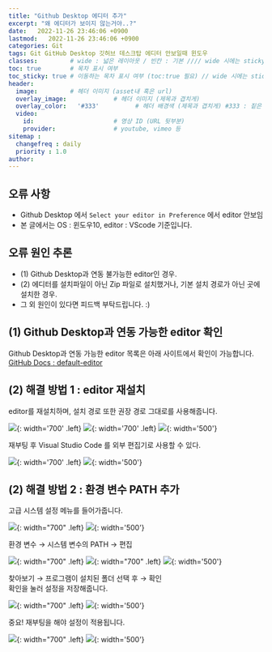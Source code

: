 ```yaml
---
title: "Github Desktop 에디터 추가"
excerpt: "왜 에디터가 보이지 않는거야..?"
date:   2022-11-26 23:46:06 +0900
lastmod:   2022-11-26 23:46:06 +0900
categories: Git
tags: Git GitHub Desktop 깃허브 데스크탑 에디터 안보일때 윈도우
classes:         # wide : 넓은 레이아웃 / 빈칸 : 기본 //// wide 시에는 sticky toc 불가
toc: true        # 목차 표시 여부
toc_sticky: true # 이동하는 목차 표시 여부 (toc:true 필요) // wide 시에는 sticky toc 불가
header: 
  image:         # 헤더 이미지 (asset내 혹은 url)
  overlay_image:             # 헤더 이미지 (제목과 겹치게)
  overlay_color:   '#333'          # 헤더 배경색 (제목과 겹치게) #333 : 짙은 회색
  video:
    id:                      # 영상 ID (URL 뒷부분)
    provider:                # youtube, vimeo 등
sitemap :
  changefreq : daily
  priority : 1.0
author: 
---
```


<!--postNo: 20221126_002-->

## 오류 사항
  
* Github Desktop 에서 `Select your editor in Preference` 에서 editor 안보임  
* 본 글에서는 OS : 윈도우10, editor : VScode 기준입니다.  


## 오류 원인 추론  
  
* (1) Github Desktop과 연동 불가능한 editor인 경우.  
* (2) 에디터를 설치파일이 아닌 Zip 파일로 설치했거나, 기본 설치 경로가 아닌 곳에 설치한 경우.    
*  그 외 원인이 있다면 피드백 부탁드립니다. :)  
  
## (1) Github Desktop과 연동 가능한 editor 확인  
Github Desktop과 연동 가능한 editor 목록은 아래 사이트에서 확인이 가능합니다.  
[GitHub Docs : default-editor](https://docs.github.com/en/desktop/installing-and-configuring-github-desktop/configuring-and-customizing-github-desktop/configuring-a-default-editor)
  

## (2) 해결 방법 1 : editor 재설치  
editor를 재설치하며, 설치 경로 또한 권장 경로 그대로를 사용해줍니다.  
  
![](/assets/images/20221126_002_002.png){: width='700' .left}
![](/assets/images/20221126_002_003.png){: width='700' .left}
![](/assets/images/blank_1000px.png){: width='500'}
  
재부팅 후 Visual Studio Code 를 외부 편집기로 사용할 수 있다.  
  
![](/assets/images/20221126_002_004.png){: width='700' .left}
![](/assets/images/blank_1000px.png){: width='500'}

  
## (2) 해결 방법 2 : 환경 변수 PATH 추가  
고급 시스템 설정 메뉴를 들어가줍니다.  

![](/assets/images/20221126_002_005.png){: width="700" .left}
![](/assets/images/blank_1000px.png){: width='500'}
  
  
환경 변수 → 시스템 변수의 PATH → 편집  
  
![](/assets/images/20221126_002_006.png){: width="700" .left}
![](/assets/images/20221126_002_007.png){: width="700" .left}
![](/assets/images/blank_1000px.png){: width='500'}

찾아보기 → 프로그램이 설치된 폴더 선택 후 → 확인  
확인을 눌러 설정을 저장해줍니다.  
  
![](/assets/images/20221126_002_008.png){: width="700" .left}
![](/assets/images/blank_1000px.png){: width='500'}

중요! 재부팅을 해야 설정이 적용됩니다.  
  
![](/assets/images/20221126_002_009.png){: width="700" .left}
![](/assets/images/blank_1000px.png){: width='500'}